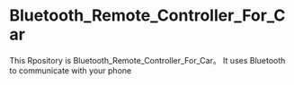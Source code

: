 # Bluetooth_Remote_Controller_For_Car
This Rpository is Bluetooth_Remote_Controller_For_Car。 It uses Bluetooth to communicate with your phone
